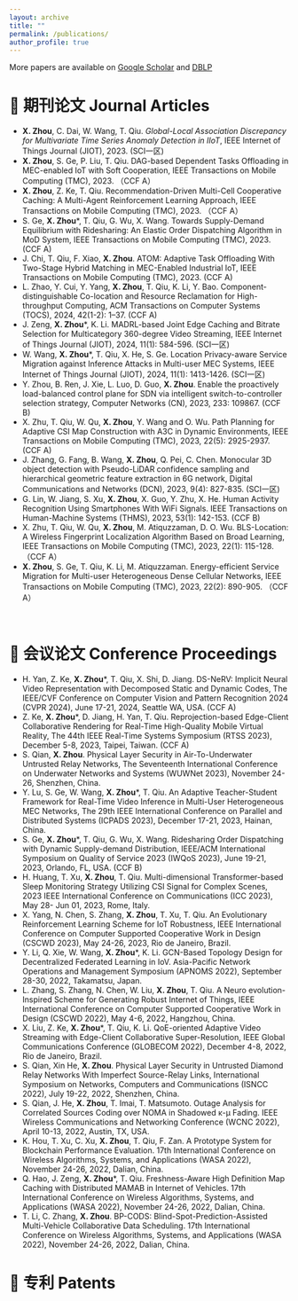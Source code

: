 ```yaml
---
layout: archive
title: ""
permalink: /publications/
author_profile: true
---
```


More papers are available on [Google Scholar](https://) and [DBLP](https://dblp.org/pid/13/6395-3.html)

<span class='anchor' id='Journal'></span>

# 📃 期刊论文 Journal Articles 
- **X. Zhou**, C. Dai, W. Wang, T. Qiu. *Global-Local Association Discrepancy for Multivariate Time Series Anomaly Detection in IIoT*, IEEE Internet of Things Journal (JIOT), 2023. (SCI一区)
- **X. Zhou**, S. Ge, P. Liu, T. Qiu. DAG-based Dependent Tasks Offloading in MEC-enabled IoT with Soft Cooperation, IEEE Transactions on Mobile Computing (TMC), 2023. （CCF A）
- **X. Zhou**, Z. Ke, T. Qiu. Recommendation-Driven Multi-Cell Cooperative Caching: A Multi-Agent Reinforcement Learning Approach, IEEE Transactions on Mobile Computing (TMC), 2023. （CCF A）
- S. Ge, **X. Zhou***, T. Qiu, G. Wu, X. Wang. Towards Supply-Demand Equilibrium with Ridesharing: An Elastic Order Dispatching Algorithm in MoD System, IEEE Transactions on Mobile Computing (TMC), 2023. (CCF A)
- J. Chi, T. Qiu, F. Xiao, **X. Zhou**. ATOM: Adaptive Task Offloading With Two-Stage Hybrid Matching in MEC-Enabled Industrial IoT, IEEE Transactions on Mobile Computing (TMC), 2023. (CCF A)
- L. Zhao, Y. Cui, Y. Yang, **X. Zhou**, T. Qiu, K. Li, Y. Bao. Component-distinguishable Co-location and Resource Reclamation for High-throughput Computing, ACM Transactions on Computer Systems (TOCS), 2024, 42(1-2): 1–37. (CCF A)
- J. Zeng, **X. Zhou***, K. Li. MADRL-based Joint Edge Caching and Bitrate Selection for Multicategory 360-degree Video Streaming, IEEE Internet of Things Journal (JIOT), 2024, 11(1): 584-596. (SCI一区)
- W. Wang, **X. Zhou***, T. Qiu, X. He, S. Ge. Location Privacy-aware Service Migration against Inference Attacks in Multi-user MEC Systems, IEEE Internet of Things Journal (JIOT), 2024, 11(1): 1413-1426. (SCI一区)
- Y. Zhou, B. Ren, J. Xie, L. Luo, D. Guo, **X. Zhou**. Enable the proactively load-balanced control plane for SDN via intelligent switch-to-controller selection strategy, Computer Networks (CN), 2023, 233: 109867. (CCF B)
- X. Zhu, T. Qiu, W. Qu, **X. Zhou**, Y. Wang and O. Wu. Path Planning for Adaptive CSI Map Construction with A3C in Dynamic Environments, IEEE Transactions on Mobile Computing (TMC), 2023, 22(5): 2925-2937. (CCF A)
- J. Zhang, G. Fang, B. Wang, **X. Zhou**, Q. Pei, C. Chen. Monocular 3D object detection with Pseudo-LiDAR confidence sampling and hierarchical geometric feature extraction in 6G network, Digital Communications and Networks (DCN), 2023, 9(4): 827-835. (SCI一区)
- G. Lin, W. Jiang, S. Xu, **X. Zhou**, X. Guo, Y. Zhu, X. He. Human Activity Recognition Using Smartphones With WiFi Signals. IEEE Transactions on Human-Machine Systems (THMS), 2023, 53(1): 142-153. (CCF B)
- X. Zhu, T. Qiu, W. Qu, **X. Zhou**, M. Atiquzzaman, D. O. Wu. BLS-Location: A Wireless Fingerprint Localization Algorithm Based on Broad Learning, IEEE Transactions on Mobile Computing (TMC), 2023, 22(1): 115-128. （CCF A）
- **X. Zhou**, S. Ge, T. Qiu, K. Li, M. Atiquzzaman. Energy-efficient Service Migration for Multi-user Heterogeneous Dense Cellular Networks, IEEE Transactions on Mobile Computing (TMC), 2023, 22(2): 890-905. （CCF A）
<br/>

<span class='anchor' id='Conference'></span>

# 📜 会议论文 Conference Proceedings
- H. Yan, Z. Ke, **X. Zhou***, T. Qiu, X. Shi, D. Jiang. DS-NeRV: Implicit Neural Video Representation with Decomposed Static and Dynamic Codes, The IEEE/CVF Conference on Computer Vision and Pattern Recognition 2024 (CVPR 2024), June 17-21, 2024, Seattle WA, USA. (CCF A)
- Z. Ke, **X. Zhou***, D. Jiang, H. Yan, T. Qiu. Reprojection-based Edge-Client Collaborative Rendering for Real-Time High-Quality Mobile Virtual Reality, The 44th IEEE Real-Time Systems Symposium (RTSS 2023), December 5-8, 2023, Taipei, Taiwan. (CCF A)
- S. Qian, **X. Zhou**. Physical Layer Security in Air-To-Underwater Untrusted Relay Networks, The Seventeenth International Conference on Underwater Networks and Systems (WUWNet 2023), November 24-26, Shenzhen, China.
- Y. Lu, S. Ge, W. Wang, **X. Zhou***, T. Qiu. An Adaptive Teacher-Student Framework for Real-Time Video Inference in Multi-User Heterogeneous MEC Networks, The 29th IEEE International Conference on Parallel and Distributed Systems (ICPADS 2023), December 17-21, 2023, Hainan, China.
- S. Ge, **X. Zhou***, T. Qiu, G. Wu, X. Wang. Ridesharing Order Dispatching with Dynamic Supply-demand Distribution, IEEE/ACM International Symposium on Quality of Service 2023 (IWQoS 2023), June 19-21, 2023, Orlando, FL, USA. (CCF B)
- H. Huang, T. Xu, **X. Zhou**, T. Qiu. Multi-dimensional Transformer-based Sleep Monitoring Strategy Utilizing CSI Signal for Complex Scenes, 2023 IEEE International Conference on Communications (ICC 2023), May 28- Jun 01, 2023, Rome, Italy.
- X. Yang, N. Chen, S. Zhang, **X. Zhou**, T. Xu, T. Qiu. An Evolutionary Reinforcement Learning Scheme for IoT Robustness, IEEE International Conference on Computer Supported Cooperative Work in Design (CSCWD 2023), May 24-26, 2023, Rio de Janeiro, Brazil.
- Y. Li, Q. Xie, W. Wang, **X. Zhou***, K. Li. GCN-Based Topology Design for Decentralized Federated Learning in IoV. Asia-Pacific Network Operations and Management Symposium (APNOMS 2022), September 28-30, 2022, Takamatsu, Japan.
- L. Zhang, S. Zhang, N. Chen, W. Liu, **X. Zhou**, T. Qiu. A Neuro evolution-Inspired Scheme for Generating Robust Internet of Things, IEEE International Conference on Computer Supported Cooperative Work in Design (CSCWD 2022), May 4-6, 2022, Hangzhou, China.
- X. Liu, Z. Ke, **X. Zhou***, T. Qiu, K. Li. QoE-oriented Adaptive Video Streaming with Edge-Client Collaborative Super-Resolution, IEEE Global Communications Conference (GLOBECOM 2022), December 4-8, 2022, Rio de Janeiro, Brazil.
- S. Qian, Xin He, **X. Zhou**. Physical Layer Security in Untrusted Diamond Relay Networks With Imperfect Source-Relay Links, International Symposium on Networks, Computers and Communications (ISNCC 2022), July 19-22, 2022, Shenzhen, China.
- S. Qian, J. He, **X. Zhou**, T. Imai, T. Matsumoto. Outage Analysis for Correlated Sources Coding over NOMA in Shadowed κ-μ Fading. IEEE Wireless Communications and Networking Conference (WCNC 2022), April 10-13, 2022, Austin, TX, USA.
- K. Hou, T. Xu, C. Xu, **X. Zhou**, T. Qiu, F. Zan. A Prototype System for Blockchain Performance Evaluation. 17th International Conference on Wireless Algorithms, Systems, and Applications (WASA 2022), November 24-26, 2022, Dalian, China.
- Q. Hao, J. Zeng, **X. Zhou***, T. Qiu. Freshness-Aware High Definition Map Caching with Distributed MAMAB in Internet of Vehicles. 17th International Conference on Wireless Algorithms, Systems, and Applications (WASA 2022), November 24-26, 2022, Dalian, China.
- T. Li, C. Zhang, **X. Zhou**. BP-CODS: Blind-Spot-Prediction-Assisted Multi-Vehicle Collaborative Data Scheduling. 17th International Conference on Wireless Algorithms, Systems, and Applications (WASA 2022), November 24-26, 2022, Dalian, China.


<span class='anchor' id='Patent'></span>

# 📑 专利 Patents

<br/>
<br/>
<br/>
<br/>
